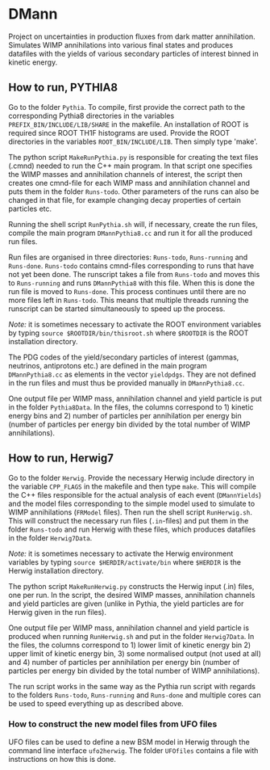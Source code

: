# DMann
Project on uncertainties in production fluxes from dark matter annihilation. Simulates WIMP annihilations into various final states and produces datafiles with the yields of various secondary particles of interest binned in kinetic energy.

## How to run, PYTHIA8
Go to the folder `Pythia`. To compile, first provide the correct path to the corresponding Pythia8 directories in the variables `PREFIX_BIN/INCLUDE/LIB/SHARE` in the makefile. An installation of ROOT is required since ROOT TH1F histograms are used. Provide the ROOT directories in the variables `ROOT_BIN/INCLUDE/LIB`. Then simply type 'make'.

The python script `MakeRunPythia.py` is responsible for creating the text files (.cmnd) needed to run the C++ main program. In that script one specifies the WIMP masses and annihilation channels of interest, the script then creates one cmnd-file for each WIMP mass and annihilation channel and puts them in the folder `Runs-todo`. Other parameters of the runs can also be changed in that file, for example changing decay properties of certain particles etc.

Running the shell script `RunPythia.sh` will, if necessary, create the run files, compile the main program  `DMannPythia8.cc` and run it for all the produced run files. 

Run files are organised in three directories: `Runs-todo`, `Runs-running` and `Runs-done`. `Runs-todo` contains cmnd-files corresponding to runs that have not yet been done. The runscript takes a file from `Runs-todo` and moves this to `Runs-running` and runs `DMannPythia8` with this file. When this is done the run file is moved to `Runs-done`. This process continues until there are no more files left in `Runs-todo`. This means that multiple threads running the runscript can be started simultaneously to speed up the process. 

*Note:* it is sometimes necessary to activate the ROOT environment variables by typing `source $ROOTDIR/bin/thisroot.sh` where `$ROOTDIR` is the ROOT installation directory.

The PDG codes of the yield/secondary particles of interest (gammas, neutrinos, antiprotons etc.) are defined in the main program `DMannPythia8.cc` as elements in the vector `yieldpdgs`. They are not defined in the run files and must thus be provided manually in `DMannPythia8.cc`. 

One output file per WIMP mass, annihilation channel and yield particle is put in the folder `Pythia8Data`. In the files, the columns correspond to 1) kinetic energy bins and 2) number of particles per annihilation per energy bin (number of particles per energy bin divided by the total number of WIMP annihilations).


## How to run, Herwig7
Go to the folder `Herwig`. Provide the necessary Herwig include directory in the variable `CPP_FLAGS` in the makefile and then type `make`. This will compile the C++ files responsible for the actual analysis of each event (`DMannYields`) and the model files corresponding to the simple model used to simulate to WIMP annihilations (`FRModel` files). Then run the shell script `RunHerwig.sh`. This will construct the necessary run files (`.in`-files) and put them in the folder `Runs-todo` and run Herwig with these files, which produces datafiles in the folder `Herwig7Data`. 

*Note:* it is sometimes necessary to activate the Herwig environment variables by typing `source $HERDIR/activate/bin` where `$HERDIR` is the Herwig installation directory.

The python script `MakeRunHerwig.py` constructs the Herwig input (.in) files, one per run. In the script, the desired WIMP masses, annihilation channels and yield particles are given (unlike in Pythia, the yield particles are for Herwig given in the run files). 

One output file per WIMP mass, annihilation channel and yield particle is produced when running `RunHerwig.sh` and put in the folder `Herwig7Data`. In the files, the columns correspond to 1) lower limit of kinetic energy bin 2) upper limit of kinetic energy bin, 3) some normalised output (not used at all) and 4) number of particles per annihilation per energy bin (number of particles per energy bin divided by the total number of WIMP annihilations).

The run script works in the same way as the Pythia run script with regards to the folders `Runs-todo`, `Runs-running` and `Runs-done` and multiple cores can be used to speed everything up as described above.

### How to construct the new model files from UFO files
UFO files can be used to define a new BSM model in Herwig through the command line interface `ufo2herwig`. The folder `UFOfiles` contains a file with instructions on how this is done.
